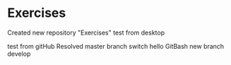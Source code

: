 # Exercises
Created new repository "Exercises"
test from desktop

test from gitHub
Resolved
master branch switch
hello GitBash
new branch develop
